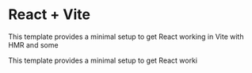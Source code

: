 # React + Vite

This template provides a minimal setup to get React working in Vite with HMR and some 

This template provides a minimal setup to get React worki